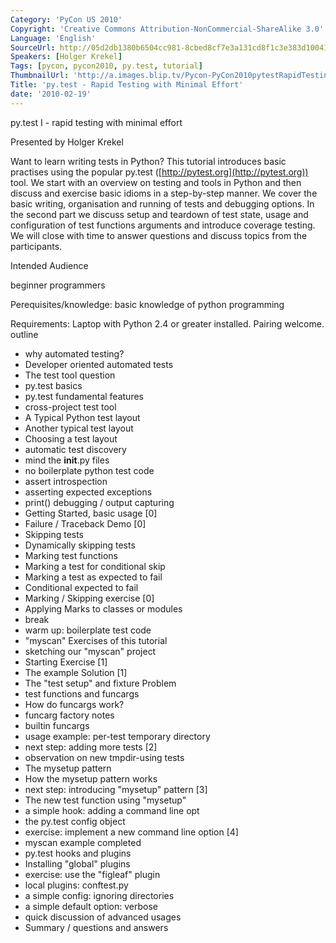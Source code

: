 ```yaml
---
Category: 'PyCon US 2010'
Copyright: 'Creative Commons Attribution-NonCommercial-ShareAlike 3.0'
Language: 'English'
SourceUrl: http://05d2db1380b6504cc981-8cbed8cf7e3a131cd8f1c3e383d10041.r93.cf2.rackcdn.com/pycon-us-2010/259_py-test-rapid-testing-with-minimal-effort.m4v
Speakers: [Holger Krekel]
Tags: [pycon, pycon2010, py.test, tutorial]
ThumbnailUrl: 'http://a.images.blip.tv/Pycon-PyCon2010pytestRapidTestingWithMinimalEffort216-303.jpg'
Title: 'py.test - Rapid Testing with Minimal Effort'
date: '2010-02-19'
---
```

py.test I - rapid testing with minimal effort

Presented by Holger Krekel

Want to learn writing tests in Python? This tutorial introduces basic
practises using the popular py.test ([http://pytest.org](http://pytest.org))
tool. We start with an overview on testing and tools in Python and then
discuss and exercise basic idioms in a step-by-step manner. We cover the basic
writing, organisation and running of tests and debugging options. In the
second part we discuss setup and teardown of test state, usage and
configuration of test functions arguments and introduce coverage testing. We
will close with time to answer questions and discuss topics from the
participants.

Intended Audience

beginner programmers

Perequisites/knowledge: basic knowledge of python programming

Requirements: Laptop with Python 2.4 or greater installed. Pairing welcome.
outline

  * why automated testing? 
  * Developer oriented automated tests 
  * The test tool question 
  * py.test basics 
  * py.test fundamental features 
  * cross-project test tool 
  * A Typical Python test layout 
  * Another typical test layout 
  * Choosing a test layout 
  * automatic test discovery 
  * mind the __init__.py files 
  * no boilerplate python test code 
  * assert introspection 
  * asserting expected exceptions 
  * print() debugging / output capturing 
  * Getting Started, basic usage [0] 
  * Failure / Traceback Demo [0] 
  * Skipping tests 
  * Dynamically skipping tests 
  * Marking test functions 
  * Marking a test for conditional skip 
  * Marking a test as expected to fail 
  * Conditional expected to fail 
  * Marking / Skipping exercise [0] 
  * Applying Marks to classes or modules 
  * break 
  * warm up: boilerplate test code 
  * "myscan" Exercises of this tutorial 
  * sketching our "myscan" project 
  * Starting Exercise [1] 
  * The example Solution [1] 
  * The "test setup" and fixture Problem 
  * test functions and funcargs 
  * How do funcargs work? 
  * funcarg factory notes 
  * builtin funcargs 
  * usage example: per-test temporary directory 
  * next step: adding more tests [2] 
  * observation on new tmpdir-using tests 
  * The mysetup pattern 
  * How the mysetup pattern works 
  * next step: introducing "mysetup" pattern [3] 
  * The new test function using "mysetup" 
  * a simple hook: adding a command line opt 
  * the py.test config object 
  * exercise: implement a new command line option [4] 
  * myscan example completed 
  * py.test hooks and plugins 
  * Installing "global" plugins 
  * exercise: use the "figleaf" plugin 
  * local plugins: conftest.py 
  * a simple config: ignoring directories 
  * a simple default option: verbose 
  * quick discussion of advanced usages 
  * Summary / questions and answers 

